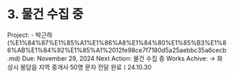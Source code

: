 # 3. 물건 수집 중

Project: - 박근하 (%E1%84%87%E1%85%A1%E1%86%A8%E1%84%80%E1%85%B3%E1%86%AB%E1%84%92%E1%85%A1%2012fe98ce7f7180d5a25aebbc35a6cecb.md)
Due: November 29, 2024
Next Action: 물건 수집 중
Works Achive: → 화성시 봉담읍 지역 중개사 50명 문자 전달 완료ㅣ24.10.30